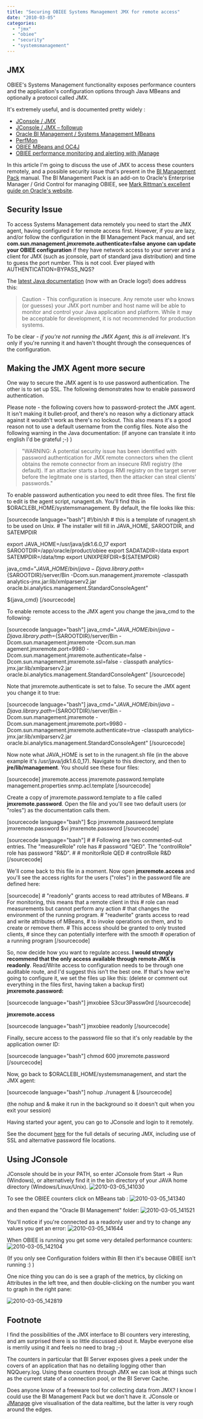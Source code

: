 ```yaml
---
title: "Securing OBIEE Systems Management JMX for remote access"
date: "2010-03-05"
categories: 
  - "jmx"
  - "obiee"
  - "security"
  - "systemsmanagement"
---
```


## JMX

OBIEE's Systems Management functionality exposes performance counters and the application's configuration options through Java MBeans and optionally a protocol called JMX.

It's extremely useful, and is documented pretty widely :

- [JConsole / JMX](/2009/07/16/jconsole-/-jmx/)
- [JConsole / JMX – followup](/2009/07/21/jconsole-/-jmx-followup/)
- [Oracle BI Management / Systems Management MBeans](/2009/07/22/oracle-bi-management-/-systems-management-mbeans/)
- [PerfMon](http://obiee101.blogspot.com/2009/07/obiee-perfmon-performance-monitor.html)
- [OBIEE MBeans and OC4J](http://blogs.oracle.com/siebelessentials/2008/11/oracle_bi_ee_and_mbeans.html)
- [OBIEE performance monitoring and alerting with jManage](/2009/07/29/obiee-performance-monitoring-and-alerting-with-jmanage/)

In this article I'm going to discuss the use of JMX to access these counters remotely, and a possible security issue that's present in the [BI Management Pack](http://docs.google.com/viewer?a=v&q=cache:cBH-0QJHbTEJ:download.oracle.com/docs/cd/B16240_01/doc/apirefs.102/e12639.pdf+com.sun.management.jmxremote.authenticate%3Dfalse&hl=en&gl=uk&pid=bl&srcid=ADGEESiWEE9yb6LNERALgxwRhxGkUPC_8VzSZcYiyFUbV2MMMcP0RniO8EcSgT8Y2VsihL8JwLtTQHBuEDAQhS0FOOGfRKt9AxGdnbZEBalywMSEQoyzrktNU1ppcvLgB-F2Hjcr6gLI&sig=AHIEtbTc_xYSdrrFG4k-rsCaJrd4ZJjodQ) manual. The BI Management Pack is an add-on to Oracle's Enterprise Manager / Grid Control for managing OBIEE, see [Mark Rittman's excellent guide on Oracle's website](http://www.oracle.com/technology/pub/articles/rittman-oem-bipack.html).

## Security Issue

To access Systems Management data remotely you need to start the JMX agent, having configured it for remote access first. However, if you are lazy, and/or follow the configuration in the BI Management Pack manual, and set **com.sun.management.jmxremote.authenticate=false** **anyone can update your OBIEE configuration** if they have network access to your server and a client for JMX (such as jconsole, part of standard java distribution) and time to guess the port number. This is not cool. Ever played with AUTHENTICATION=BYPASS\_NQS?

The [latest Java documentation](http://java.sun.com/javase/6/docs/technotes/guides/management/agent.html) (now with an Oracle logo!) does address this:

> Caution - This configuration is insecure. Any remote user who knows (or guesses) your JMX port number and host name will be able to monitor and control your Java application and platform. While it may be acceptable for development, it is not recommended for production systems.

To be clear - _if you're not running the JMX Agent, this is all irrelevant_. It's only if you're running it and haven't thought through the consequences of the configuration.

## Making the JMX Agent more secure

One way to secure the JMX agent is to use password authentication. The other is to set up SSL. The following demonstrates how to enable password authentication.

Please note - the following covers how to password-protect the JMX agent. It isn't making it bullet-proof, and there's no reason why a dictionary attack against it wouldn't work as there's no lockout. This also means it's a good reason not to use a default username from the config files. Note also the following warning in the Java documentation: (if anyone can translate it into english I'd be grateful ;-) )

> "WARNING: A potential security issue has been identified with password authentication for JMX remote connectors when the client obtains the remote connector from an insecure RMI registry (the default). If an attacker starts a bogus RMI registry on the target server before the legitmate one is started, then the attacker can steal clients' passwords."

To enable password authentication you need to edit three files. The first file to edit is the agent script, runagent.sh. You'll find this in $ORACLEBI\_HOME/systemsmanagement. By default, the file looks like this:

\[sourcecode language="bash"\] #!/bin/sh # this is a template of runagent.sh to be used on Unix. # The installer will fill in JAVA\_HOME, SAROOTDIR, and SATEMPDIR

export JAVA\_HOME=/usr/java/jdk1.6.0\_17 export SAROOTDIR=/app/oracle/product/obiee export SADATADIR=/data export SATEMPDIR=/data/tmp export UNIXPERFDIR=${SATEMPDIR}

java\_cmd="${JAVA\_HOME}/bin/java -Djava.library.path=${SAROOTDIR}/server/Bin -Dcom.sun.management.jmxremote -classpath analytics-jmx.jar:lib/xmlparserv2.jar oracle.bi.analytics.management.StandardConsoleAgent"

${java\_cmd} \[/sourcecode\]

To enable remote access to the JMX agent you change the java\_cmd to the following:

\[sourcecode language="bash"\] java\_cmd="${JAVA\_HOME}/bin/java -Djava.library.path=${SAROOTDIR}/server/Bin -Dcom.sun.management.jmxremote -Dcom.sun.man agement.jmxremote.port=9980 -Dcom.sun.management.jmxremote.authenticate=false -Dcom.sun.management.jmxremote.ssl=false - classpath analytics-jmx.jar:lib/xmlparserv2.jar oracle.bi.analytics.management.StandardConsoleAgent" \[/sourcecode\]

Note that jmxremote.authenticate is set to false. To secure the JMX agent you change it to true:

\[sourcecode language="bash"\] java\_cmd="${JAVA\_HOME}/bin/java -Djava.library.path=${SAROOTDIR}/server/Bin -Dcom.sun.management.jmxremote -Dcom.sun.management.jmxremote.port=9980 -Dcom.sun.management.jmxremote.authenticate=true -classpath analytics-jmx.jar:lib/xmlparserv2.jar oracle.bi.analytics.management.StandardConsoleAgent" \[/sourcecode\]

Now note what JAVA\_HOME is set to in the runagent.sh file (in the above example it's /usr/java/jdk1.6.0\_17). Navigate to this directory, and then to **jre/lib/management**. You should see these four files:

\[sourcecode\] jmxremote.access jmxremote.password.template management.properties snmp.acl.template \[/sourcecode\]

Create a copy of jmxremote.password.template to a file called **jmxremote.password**. Open the file and you'll see two default users (or "roles") as the documentation calls them.

\[sourcecode language="bash"\] $cp jmxremote.password.template jmxremote.password $vi jmxremote.password \[/sourcecode\]

\[sourcecode language="bash"\] # # Following are two commented-out entries. The "measureRole" role has # password "QED". The "controlRole" role has password "R&D". # # monitorRole QED # controlRole R&D \[/sourcecode\]

We'll come back to this file in a moment. Now open **jmxremote.access** and you'll see the access rights for the users ("roles") in the password file are defined here:

\[sourcecode\] # "readonly" grants access to read attributes of MBeans. # For monitoring, this means that a remote client in this # role can read measurements but cannot perform any action # that changes the environment of the running program. # "readwrite" grants access to read and write attributes of MBeans, # to invoke operations on them, and to create or remove them. # This access should be granted to only trusted clients, # since they can potentially interfere with the smooth # operation of a running program \[/sourcecode\]

So, now decide how you want to regulate access. **I would strongly recommend that the only access available through remote JMX is readonly**. Read/Write access to configuration needs to be through one auditable route, and I'd suggest this isn't the best one. If that's how we're going to configure it, we set the files up like this: (delete or comment out everything in the files first, having taken a backup first) **jmxremote.password:**

\[sourcecode language="bash"\] jmxobiee S3cur3Passw0rd \[/sourcecode\]

**jmxremote.access**

\[sourcecode language="bash"\] jmxobiee readonly \[/sourcecode\]

Finally, secure access to the password file so that it's only readable by the application owner ID:

\[sourcecode language="bash"\] chmod 600 jmxremote.password \[/sourcecode\]

Now, go back to $ORACLEBI\_HOME/systemsmanagement, and start the JMX agent:

\[sourcecode language="bash"\] nohup ./runagent & \[/sourcecode\]

(the nohup and & make it run in the background so it doesn't quit when you exit your session)

Having started your agent, you can go to JConsole and login to it remotely.

See the document [here](http://java.sun.com/j2se/1.5.0/docs/guide/management/agent.html#remote) for the full details of securing JMX, including use of SSL and alternative password file locations.

## Using JConsole

JConsole should be in your PATH, so enter JConsole from Start -> Run (Windows), or alternatively find it in the bin directory of your JAVA home directory (Windows/Linux/Unix). ![](/images/rnm1978/2010-03-05_141030.png "2010-03-05_141030")

To see the OBIEE counters click on MBeans tab : ![](/images/rnm1978/2010-03-05_141340.png "2010-03-05_141340")

and then expand the "Oracle BI Management" folder: ![](/images/rnm1978/2010-03-05_141521.png "2010-03-05_141521")

You'll notice if you're connected as a readonly user and try to change any values you get an error: ![](/images/rnm1978/2010-03-05_141644.png "2010-03-05_141644")

When OBIEE is running you get some very detailed performance counters: ![](/images/rnm1978/2010-03-05_142104.png "2010-03-05_142104")

(If you only see Configuration folders within BI then it's because OBIEE isn't running :) )

One nice thing you can do is see a graph of the metrics, by clicking on Attributes in the left tree, and then double-clicking on the number you want to graph in the right pane:

![](/images/rnm1978/2010-03-05_1428191.png "2010-03-05_142819")

## Footnote

I find the possibilities of the JMX interface to BI counters very interesting, and am surprised there is so little discussed about it. Maybe everyone else is merrily using it and feels no need to brag ;-)

The counters in particular that BI Server exposes gives a peek under the covers of an application that has no detailing logging other than NQQuery.log. Using these counters through JMX we can look at things such as the current state of a connection pool, or the BI Server Cache.

Does anyone know of a freeware tool for collecting data from JMX? I know I could use the BI Management Pack but we don't have it. JConsole or [JManage](/2009/07/29/obiee-performance-monitoring-and-alerting-with-jmanage/) give visualisation of the data realtime, but the latter is very rough around the edges.
